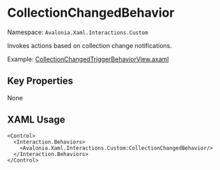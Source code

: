 # CollectionChangedBehavior

Namespace: `Avalonia.Xaml.Interactions.Custom`

Invokes actions based on collection change notifications.

Example: [CollectionChangedTriggerBehaviorView.axaml](samples/BehaviorsTestApplication/Views/Pages/CollectionChangedTriggerBehaviorView.axaml)

## Key Properties
None

## XAML Usage
```xaml
<Control>
  <Interaction.Behaviors>
    <Avalonia.Xaml.Interactions.Custom:CollectionChangedBehavior/>
  </Interaction.Behaviors>
</Control>
```
